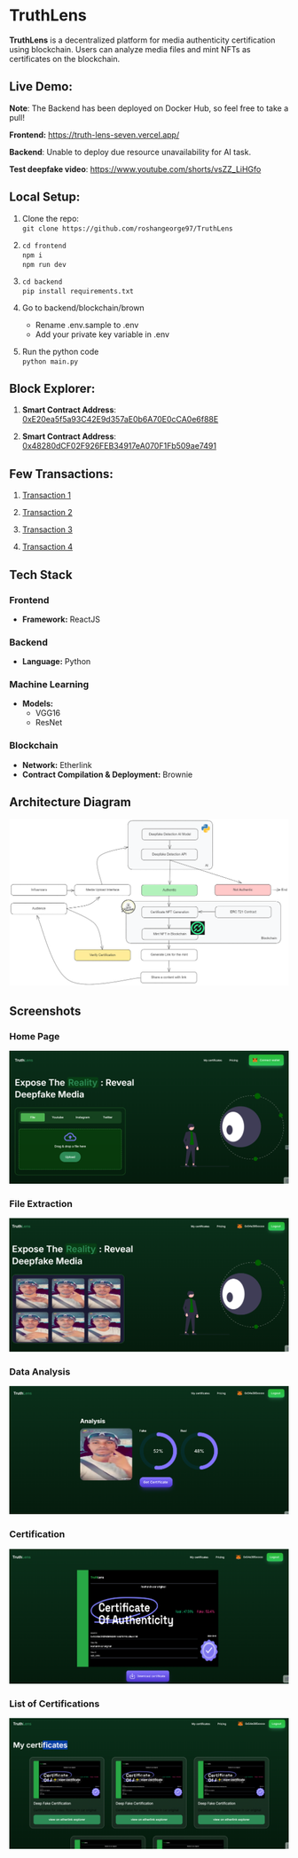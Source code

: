 # TruthLens

**TruthLens** is a decentralized platform for media authenticity certification using blockchain. Users can analyze media files and mint NFTs as certificates on the blockchain.

## Live Demo:

**Note**: The Backend has been deployed on Docker Hub, so feel free to take a pull!

**Frontend:** https://truth-lens-seven.vercel.app/

**Backend**: Unable to deploy due resource unavailability for AI task.

**Test deepfake video**: https://www.youtube.com/shorts/vsZZ_LiHGfo

## Local Setup:

1. Clone the repo:<br>
   `git clone https://github.com/roshangeorge97/TruthLens`<br>

2. `cd frontend`<br>
   `npm i`<br>
   `npm run dev`<br>

3. `cd backend`<br>
   `pip install requirements.txt`<br>

4. Go to backend/blockchain/brown <br>
   - Rename .env.sample to .env <br>
   - Add your private key variable in .env<br>

5. Run the python code <br>
   `python main.py`<br>


## Block Explorer:

1. **Smart Contract Address**: [0xE20ea5f5a93C42E9d357aE0b6A70E0cCA0e6f88E](https://testnet.explorer.etherlink.com/address/0xE20ea5f5a93C42E9d357aE0b6A70E0cCA0e6f88E)

2. **Smart Contract Address**: [0x48280dCF02F926FEB34917eA070F1Fb509ae7491](https://testnet.explorer.etherlink.com/address/0x48280dCF02F926FEB34917eA070F1Fb509ae7491)

## Few Transactions:

1. [Transaction 1](https://testnet.explorer.etherlink.com/tx/0xbf4999bcbc96019a38bc1ff01550320f3261025477831cdda035650e0454223a)

2. [Transaction 2](https://testnet.explorer.etherlink.com/tx/0xb2f97e9b7926a52185fda4f1109342a21e37e062eb25e3f304982ac5abf9054f)

3. [Transaction 3](https://testnet.explorer.etherlink.com/tx/0xb249886cf362887598555de297b787c6ea80eba08990f31c919ecbca48d003b2)

4. [Transaction 4](https://testnet.explorer.etherlink.com/tx/0xb0ea7ee460d26a5712227e8229d5bcd6e9d61329a7fbe743d93e78fb9e6ab201)

## Tech Stack

### Frontend
- **Framework:** ReactJS

### Backend
- **Language:** Python

### Machine Learning
- **Models:**
  - VGG16
  - ResNet

### Blockchain
- **Network:** Etherlink
- **Contract Compilation & Deployment:** Brownie

## Architecture Diagram

![Architecture Diagram](./images/arch_t.png)

## Screenshots

### Home Page
![Home Page](/images/home_t.png)

### File Extraction
![File Extraction](./images/extract_t.png)

### Data Analysis
![Data Analysis](./images/analysis_t.png)

### Certification
![Certification](./images/cert_t.png)

### List of Certifications
![List of Certifications](./images/certs_t.png)

